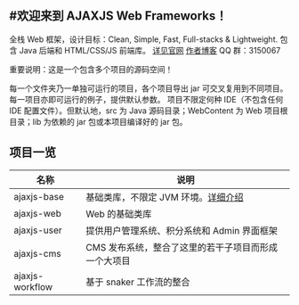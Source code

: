 #欢迎来到 AJAXJS Web Frameworks！
------------

全栈 Web 框架，设计目标：Clean, Simple, Fast, Full-stacks & Lightweight. 包含 Java 后端和 HTML/CSS/JS 前端库。 [详见官网](https://framework.ajaxjs.com/framework/)  [作者博客](http://blog.csdn.net/zhangxin09/) QQ 群：3150067 


重要说明：这是一个包含多个项目的源码空间！

每一个文件夹乃一单独可运行的项目，各个项目导出 jar 可交叉复用到不同项目。每一项目亦即可运行的例子，提供默认参数。
项目不限定何种 IDE（不包含任何 IDE 配置文件）。但默认地，src 为 Java 源码目录；WebContent 为 Web 项目根目录；lib 为依赖的 jar 包或本项目编译好的 jar 包。

 

项目一览
--------------

|名称|说明|
|------|----|
|ajaxjs-base|基础类库，不限定 JVM 环境。[详细介绍](http://git.oschina.net/sp42/ajaxjs/tree/master/ajaxjs-base?dir=1&filepath=ajaxjs-base)|
|ajaxjs-web|Web 的基础类库|
|ajaxjs-user|提供用户管理系统、积分系统和 Admin 界面框架|
|ajaxjs-cms|CMS 发布系统，整合了这里的若干子项目而形成一个大项目|
|ajaxjs-workflow|基于 snaker 工作流的整合|


 